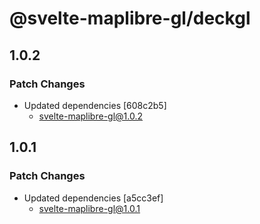 # @svelte-maplibre-gl/deckgl

## 1.0.2

### Patch Changes

- Updated dependencies [608c2b5]
  - svelte-maplibre-gl@1.0.2

## 1.0.1

### Patch Changes

- Updated dependencies [a5cc3ef]
  - svelte-maplibre-gl@1.0.1
